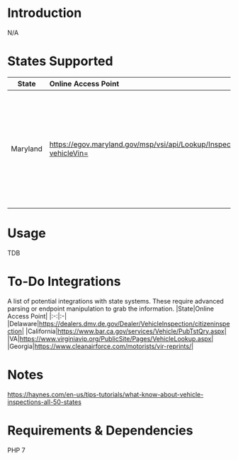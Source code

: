 # Introduction
N/A

# States Supported
|State|Online Access Point|Notes|
|:-:|:-|:-|
|Maryland|https://egov.maryland.gov/msp/vsi/api/Lookup/Inspections?vehicleVin=|Pending further tests, but it appears that MD only keeps the e-inspection record until it expires (6 months)|

# Usage
TDB

# To-Do Integrations
A list of potential integrations with state systems. These require advanced parsing or endpoint manipulation to grab the information.
|State|Online Access Point|
|:-:|:-|
|Delaware|https://dealers.dmv.de.gov/Dealer/VehicleInspection/citizeninspection|
|California|https://www.bar.ca.gov/services/Vehicle/PubTstQry.aspx|
|VA|https://www.virginiavip.org/PublicSite/Pages/VehicleLookup.aspx|
|Georgia|https://www.cleanairforce.com/motorists/vir-reprints/|

# Notes
https://haynes.com/en-us/tips-tutorials/what-know-about-vehicle-inspections-all-50-states


# Requirements & Dependencies
PHP 7
